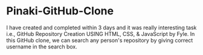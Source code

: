 # Pinaki-GitHub-Clone
I have created and completed within 3 days and it was really interesting task i.e., GitHub Repository Creation USING HTML, CSS, &amp; JavaScript by Fyle. In this GitHub clone, we can search any person's repository by giving correct username in the search box.
